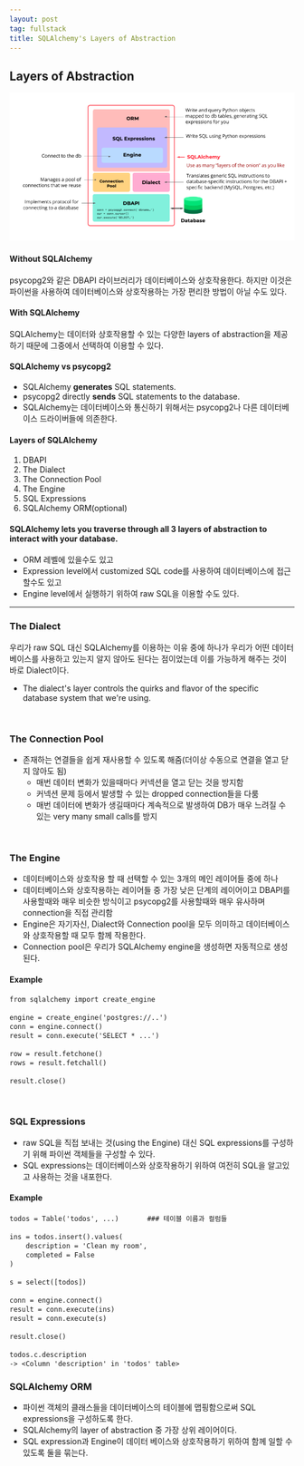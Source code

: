 ```yaml
---
layout: post
tag: fullstack
title: SQLAlchemy's Layers of Abstraction
---
```


## Layers of Abstraction

![layers](/img/layers.png)

#### Without SQLAlchemy
psycopg2와 같은 DBAPI 라이브러리가 데이터베이스와 상호작용한다.
하지만 이것은 파이썬을 사용하여 데이터베이스와 상호작용하는 가장 편리한 방법이 아닐 수도 있다.

#### With SQLAlchemy
SQLAlchemy는 데이터와 상호작용할 수 있는 다양한 layers of abstraction을 제공하기 때문에 그중에서 선택하여 이용할 수 있다.

#### SQLAlchemy vs psycopg2
- SQLAlchemy **generates** SQL statements.
- psycopg2 directly **sends** SQL statements to the database.
- SQLAlchemy는 데이터베이스와 통신하기 위해서는 psycopg2나 다른 데이터베이스 드라이버들에 의존한다.

#### Layers of SQLAlchemy
1. DBAPI
2. The Dialect
3. The Connection Pool
4. The Engine
5. SQL Expressions
6. SQLAlchemy ORM(optional)

#### SQLAlchemy lets you traverse through all 3 layers of abstraction to interact with your database.
- ORM 레벨에 있을수도 있고
- Expression level에서 customized SQL code를 사용하여 데이터베이스에 접근할수도 있고
- Engine level에서 실행하기 위하여 raw SQL을 이용할 수도 있다.


---

### The Dialect

우리가 raw SQL 대신 SQLAlchemy를 이용하는 이유 중에 하나가 우리가 어떤 데이터베이스를 사용하고 있는지 알지 않아도 된다는 점이었는데 이를 가능하게 해주는 것이 바로 Dialect이다.
- The dialect's layer controls the quirks and flavor of the specific database system that we're using.

<br>

### The Connection Pool
- 존재하는 연결들을 쉽게 재사용할 수 있도록 해줌(더이상 수동으로 연결을 열고 닫지 않아도 됨)
  - 매번 데이터 변화가 있을때마다 커넥션을 열고 닫는 것을 방지함
  - 커넥션 문제 등에서 발생할 수 있는 dropped connection들을 다룸
  - 매번 데이터에 변화가 생길때마다 계속적으로 발생하여 DB가 매우 느려질 수 있는 very many small calls를 방지

<br>

### The Engine
- 데이터베이스와 상호작용 할 때 선택할 수 있는 3개의 메인 레이어들 중에 하나
- 데이터베이스와 상호작용하는 레이어들 중 가장 낮은 단계의 레이어이고 DBAPI를 사용할때와 매우 비슷한 방식이고 psycopg2를 사용할때와 매우 유사하며 connection을 직접 관리함
- Engine은 자기자신, Dialect와 Connection pool을 모두 의미하고 데이터베이스와 상호작용할 때 모두 함께 작용한다.
- Connection pool은 우리가 SQLAlchemy engine을 생성하면 자동적으로 생성된다.

#### Example
```
from sqlalchemy import create_engine

engine = create_engine('postgres://..')
conn = engine.connect()
result = conn.execute('SELECT * ...')

row = result.fetchone()
rows = result.fetchall()

result.close()
```

<br>

### SQL Expressions
- raw SQL을 직접 보내는 것(using the Engine) 대신 SQL expressions를 구성하기 위해 파이썬 객체들을 구성할 수 있다.
- SQL expressions는 데이터베이스와 상호작용하기 위하여 여전히 SQL을 알고있고 사용하는 것을 내포한다.

#### Example
```
todos = Table('todos', ...)       ### 테이블 이름과 컬럼들

ins = todos.insert().values(
    description = 'Clean my room',
    completed = False
)

s = select([todos])

conn = engine.connect()
result = conn.execute(ins)
result = conn.execute(s)

result.close()

todos.c.description
-> <Column 'description' in 'todos' table>
```

### SQLAlchemy ORM
- 파이썬 객체의 클래스들을 데이터베이스의 테이블에 맵핑함으로써 SQL expressions을 구성하도록 한다.
- SQLAlchemy의 layer of abstraction 중 가장 상위 레이어이다.
- SQL expression과 Engine이 데이터 베이스와 상호작용하기 위하여 함께 일할 수 있도록 둘을 묶는다.
